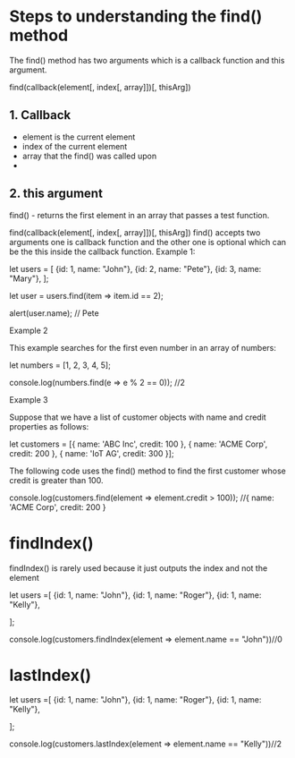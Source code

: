 <h1>Steps to understanding the find() method</h1>

<p>The find() method has two arguments which is a callback function and this argument.</p>

find(callback(element[, index[, array]])[, thisArg])

<h2>1. Callback</h2>
<ul>
<li>element is the current element</li>
<li>index of the current element</li>
<li>array that the find() was called upon</li>
<li></li>
</ul>

<h2>2. this argument</h2>

<p>find() - returns the first element in an array that passes a test function.</p>
find(callback(element[, index[, array]])[, thisArg]) find() accepts two arguments one is callback function
and the other one is optional which can be the this inside the callback function.
Example 1:

let users = [
    {id: 1, name: "John"},
    {id: 2, name: "Pete"},
    {id: 3, name: "Mary"},
];

let user = users.find(item => item.id == 2);

alert(user.name); // Pete

Example 2

<p>This example searches for the first even number in an array of numbers:</p>

let numbers = [1, 2, 3, 4, 5];

console.log(numbers.find(e => e % 2 == 0)); //2

Example 3 

<p>Suppose that we have a list of customer objects with name and credit properties as follows:</p>

let customers = [{
    name: 'ABC Inc',
    credit: 100
}, {
    name: 'ACME Corp',
    credit: 200
}, {
    name: 'IoT AG',
    credit: 300
}];

<p>The following code uses the find() method to find the first customer whose credit is greater than 100.</p>

console.log(customers.find(element => element.credit > 100)); //{ name: 'ACME Corp', credit: 200 }

<h1>findIndex()</h1>
 <p>findIndex() is rarely used because it just outputs the index and not the element</p>

 let users =[
  {id: 1, name: "John"},
  {id: 1, name: "Roger"},
  {id: 1, name: "Kelly"},


 ];

 console.log(customers.findIndex(element => element.name == "John"))//0

<h1>lastIndex()</h1>
 

 let users =[
  {id: 1, name: "John"},
  {id: 1, name: "Roger"},
  {id: 1, name: "Kelly"},


 ];

 console.log(customers.lastIndex(element => element.name == "Kelly"))//2